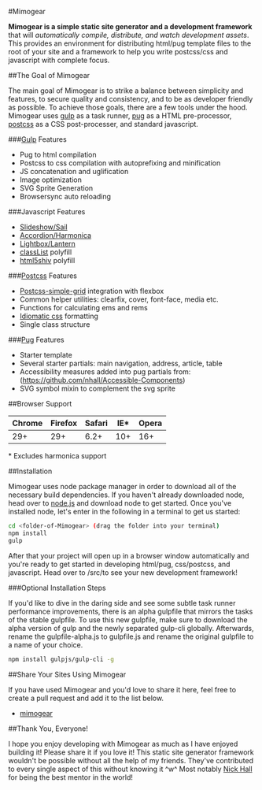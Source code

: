 #Mimogear

**Mimogear is a simple static site generator and a development framework** that will _automatically compile, distribute, and watch development assets_. This provides an environment for distributing html/pug template files to the root of your site and a framework to help you write postcss/css and javascript with complete focus.

##The Goal of Mimogear

The main goal of Mimogear is to strike a balance between simplicity and features, to secure quality and consistency, and to be as developer friendly as possible. To achieve those goals, there are a few tools under the hood. Mimogear uses [gulp](http://gulpjs.com/) as a task runner, [pug](https://pugjs.org/api/getting-started.html) as a HTML pre-processor, [postcss](http://postcss.org/) as a CSS post-processer, and standard javascript.

###[Gulp](http://gulpjs.com/) Features

* Pug to html compilation
* Postcss to css compilation with autoprefixing and minification
* JS concatenation and uglification
* Image optimization
* SVG Sprite Generation
* Browsersync auto reloading

###Javascript Features

* [Slideshow/Sail](http://codepen.io/mimoduo/pen/gabWmN)
* [Accordion/Harmonica](http://codepen.io/mimoduo/pen/epZaMq)
* [Lightbox/Lantern](http://codepen.io/mimoduo/pen/EPerjv)
* [classList](https://github.com/remy/polyfills) polyfill
* [html5shiv](https://github.com/aFarkas/html5shiv) polyfill

###[Postcss](http://postcss.org/) Features

* [Postcss-simple-grid](https://github.com/iamfrntdv/postcss-simple-grid) integration with flexbox
* Common helper utilities: clearfix, cover, font-face, media etc.
* Functions for calculating ems and rems
* [Idiomatic css](https://github.com/necolas/idiomatic-css) formatting
* Single class structure

###[Pug](https://pugjs.org/api/getting-started.html) Features

* Starter template
* Several starter partials: main navigation, address, article, table
* Accessibility measures added into pug partials from: (https://github.com/nhall/Accessible-Components)
* SVG symbol mixin to complement the svg sprite

##Browser Support

| Chrome | Firefox | Safari | IE* | Opera |
|--------|---------|--------|-----|-------|
| 29+    | 29+     | 6.2+   | 10+ | 16+   |

\* Excludes harmonica support

##Installation

Mimogear uses node package manager in order to download all of the necessary build dependencies. If you haven't already downloaded node, head over to [node.js](https://nodejs.org/en/) and download node to get started. Once you've installed node, let's enter in the following in a terminal to get us started:

```sh
cd <folder-of-Mimogear> (drag the folder into your terminal)
npm install
gulp
```

After that your project will open up in a browser window automatically and you're ready to get started in developing html/pug, css/postcss, and javascript. Head over to /src/to see your new development framework!

###Optional Installation Steps

If you'd like to dive in the daring side and see some subtle task runner performance improvements, there is an alpha gulpfile that mirrors the tasks of the stable gulpfile. To use this new gulpfile, make sure to download the alpha version of gulp and the newly separated gulp-cli globally. Afterwards, rename the gulpfile-alpha.js to gulpfile.js and rename the original gulpfile to a name of your choice.

```sh
npm install gulpjs/gulp-cli -g
```

##Share Your Sites Using Mimogear

If you have used Mimogear and you'd love to share it here, feel free to create a pull request and add it to the list below.

* [mimogear](http://mimoduo.github.io/Mimogear/)

##Thank You, Everyone!

I hope you enjoy developing with Mimogear as much as I have enjoyed building it! Please share it if you love it! This static site generator framework wouldn't be possible without all the help of my friends. They've contributed to every single aspect of this without knowing it ^w^ Most notably [Nick Hall](https://github.com/nhall) for being the best mentor in the world!
